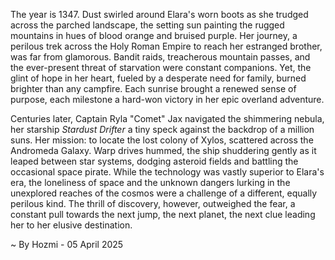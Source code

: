
The year is 1347.  Dust swirled around Elara's worn boots as she trudged across the parched landscape, the setting sun painting the rugged mountains in hues of blood orange and bruised purple.  Her journey, a perilous trek across the Holy Roman Empire to reach her estranged brother, was far from glamorous.  Bandit raids, treacherous mountain passes, and the ever-present threat of starvation were constant companions.  Yet, the glint of hope in her heart, fueled by a desperate need for family, burned brighter than any campfire. Each sunrise brought a renewed sense of purpose, each milestone a hard-won victory in her epic overland adventure.

Centuries later, Captain Ryla "Comet" Jax navigated the shimmering nebula, her starship *Stardust Drifter* a tiny speck against the backdrop of a million suns.  Her mission: to locate the lost colony of Xylos, scattered across the Andromeda Galaxy.  Warp drives hummed, the ship shuddering gently as it leaped between star systems, dodging asteroid fields and battling the occasional space pirate.  While the technology was vastly superior to Elara's era, the loneliness of space and the unknown dangers lurking in the unexplored reaches of the cosmos were a challenge of a different, equally perilous kind. The thrill of discovery, however, outweighed the fear, a constant pull towards the next jump, the next planet, the next clue leading her to her elusive destination.

~ By Hozmi - 05 April 2025

